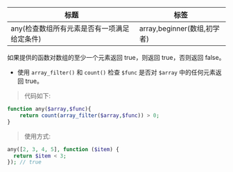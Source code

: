 | 标题                                        | 标签                        |
| ------------------------------------------- | --------------------------- |
| any(检查数组所有元素是否有一项满足给定条件) | array,beginner(数组,初学者) |

如果提供的函数对数组的至少一个元素返回 true，则返回 true，否则返回 false。

- 使用 `array_filter()` 和 `count()` 检查 `$func` 是否对 `$array` 中的任何元素返回 true。

> 代码如下:

```php
function any($array,$func){
    return count(array_filter($array,$func)) > 0;
}
```

> 使用方式:

```php
any([2, 3, 4, 5], function ($item) {
  return $item < 3;
}); // true
```
